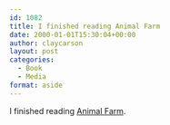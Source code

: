 ```yaml
---
id: 1082
title: I finished reading Animal Farm
date: 2000-01-01T15:30:04+00:00
author: claycarson
layout: post
categories: 
  - Book
  - Media
format: aside
---
```

I finished reading [Animal Farm](http://amazon.com/exec/obidos/ASIN/0452284244/claycarson0c-20).<!--more-->
